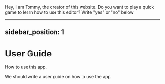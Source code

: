 Hey, I am Tommy, the creator of this website. Do you want to play a quick game to learn how to use this editor? Write "yes" or "no" below

---

## sidebar_position: 1

# User Guide

How to use this app.

We should write a user guide on how to use the app.
